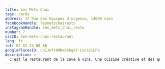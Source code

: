 ```yaml
---
title: Les Mets Chai
tags: cards
address: 17 Rue des Equipes d'urgence, 14000 Caen
facebookHandle: lesmetschairesto
instagramHandle: les_mets_chai_resto
number: 7
cssID: les-mets-chai-restaurant
lang: fr
tel: 02 31 24 68 86
googlePlacesID: ChIJwft0MNxDCkgRT-Lsca2iLP0
description: >
  C'est le restaurant de la cave à vins. Une cuisine créative et des quilles nature ou en biodynamie, avec une offre plutôt tapas le soir."
---
```

